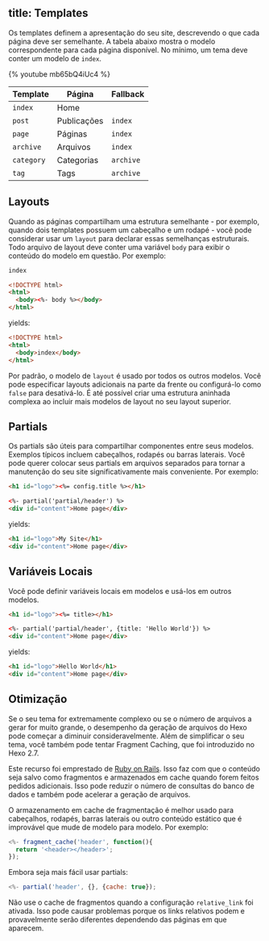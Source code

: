 title: Templates
---

Os templates definem a apresentação do seu site, descrevendo o que cada página deve ser semelhante. A tabela abaixo mostra o modelo correspondente para cada página disponível. No mínimo, um tema deve conter um modelo de `index`.

{% youtube mb65bQ4iUc4 %}

Template | Página | Fallback
--- | --- | ---
`index` | Home |
`post` | Publicações | `index`
`page` | Páginas | `index`
`archive` | Arquivos | `index`
`category` | Categorias | `archive`
`tag` | Tags | `archive`

## Layouts

Quando as páginas compartilham uma estrutura semelhante - por exemplo, quando dois templates possuem um cabeçalho e um rodapé - você pode considerar usar um `layout` para declarar essas semelhanças estruturais. Todo arquivo de layout deve conter uma variável `body` para exibir o conteúdo do modelo em questão. Por exemplo:

``` html index.ejs
index
```

``` html layout.ejs
<!DOCTYPE html>
<html>
  <body><%- body %></body>
</html>
```

yields:

``` html
<!DOCTYPE html>
<html>
  <body>index</body>
</html>
```

Por padrão, o modelo de `layout` é usado por todos os outros modelos. Você pode especificar layouts adicionais na parte da frente ou configurá-lo como `false` para desativá-lo. É até possível criar uma estrutura aninhada complexa ao incluir mais modelos de layout no seu layout superior.

## Partials

Os partials são úteis para compartilhar componentes entre seus modelos. Exemplos típicos incluem cabeçalhos, rodapés ou barras laterais. Você pode querer colocar seus partials em arquivos separados para tornar a manutenção do seu site significativamente mais conveniente. Por exemplo:

``` html partial/header.ejs
<h1 id="logo"><%= config.title %></h1>
```

``` html index.ejs
<%- partial('partial/header') %>
<div id="content">Home page</div>
```

yields:

``` html
<h1 id="logo">My Site</h1>
<div id="content">Home page</div>
```

## Variáveis Locais

Você pode definir variáveis locais em modelos e usá-los em outros modelos.

``` html partial/header.ejs
<h1 id="logo"><%= title></h1>
```

``` html index.ejs
<%- partial('partial/header', {title: 'Hello World'}) %>
<div id="content">Home page</div>
```

yields:

``` html
<h1 id="logo">Hello World</h1>
<div id="content">Home page</div>
```

## Otimização

Se o seu tema for extremamente complexo ou se o número de arquivos a gerar for muito grande, o desempenho da geração de arquivos do Hexo pode começar a diminuir consideravelmente. Além de simplificar o seu tema, você também pode tentar Fragment Caching, que foi introduzido no Hexo 2.7.

Este recurso foi emprestado de [Ruby on Rails](http://guides.rubyonrails.org/caching_with_rails.html#fragment-caching). Isso faz com que o conteúdo seja salvo como fragmentos e armazenados em cache quando forem feitos pedidos adicionais. Isso pode reduzir o número de consultas do banco de dados e também pode acelerar a geração de arquivos.

O armazenamento em cache de fragmentação é melhor usado para cabeçalhos, rodapés, barras laterais ou outro conteúdo estático que é improvável que mude de modelo para modelo. Por exemplo:

``` js
<%- fragment_cache('header', function(){
  return '<header></header>';
});
```

Embora seja mais fácil usar partials:

``` js
<%- partial('header', {}, {cache: true});
```

Não use o cache de fragmentos quando a configuração `relative_link` foi ativada. Isso pode causar problemas porque os links relativos podem e provavelmente serão diferentes dependendo das páginas em que aparecem.
